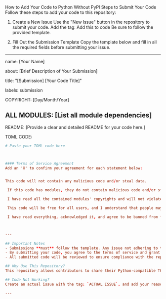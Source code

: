 How to Add Your Code to Python Without PyPI
Steps to Submit Your Code
Follow these steps to add your code to this repository:

1. Create a New Issue
Use the "New Issue" button in the repository to submit your code.
Add the tag: Add this to code
Be sure to follow the provided template.

2. Fill Out the Submission Template
Copy the template below and fill in all the required fields before submitting your issue.


---
name: [Your Name]

about: [Brief Description of Your Submission]

title: "[Submission] [Your Code Title]"

labels: submission

COPYRIGHT: [Day/Month/Year]

ALL MODULES: [List all module dependencies]
---

README:
[Provide a clear and detailed README for your code here.]

TOML CODE:
```toml
# Paste your TOML code here



#### Terms of Service Agreement
Add an 'X' to confirm your agreement for each statement below:


This code will not contain any malicious code and/or steal data.

 If this code has modules, they do not contain malicious code and/or steal data.

 I have read all the contained modules' copyrights and will not violate them.

 This code will be free for all users, and I understand that people may rewrite or redistribute it.

 I have read everything, acknowledged it, and agree to be banned from this repository if I violate its Terms of Service.



---

## Important Notes
- Submissions **must** follow the template. Any issue not adhering to the template will not be accepted.
- By submitting your code, you agree to the terms of service and grant permission for your code to be added to this repository.
- All submitted code will be reviewed to ensure compliance with the repository's guidelines.

## Why Use This Repository?
This repository allows contributors to share their Python-compatible TOML code without the need to publish it on PyPI. It provides a streamlined process for code sharing and downloading directly from GitHub.

## Code Not Working?
Create an actual issue with the tag: `ACTUAL ISSUE`, and add your reasoning. I will try to fix it.

---
